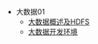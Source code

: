 
<!-- * [TIP](/tip/) -->

* 大数据01
    * [大数据概述及HDFS](bigdata/01/bigdata01/)
    * [大数据开发环境](bigdata/01/bigdata02/)

<!-- * [数据库](/self/database/learn) -->

